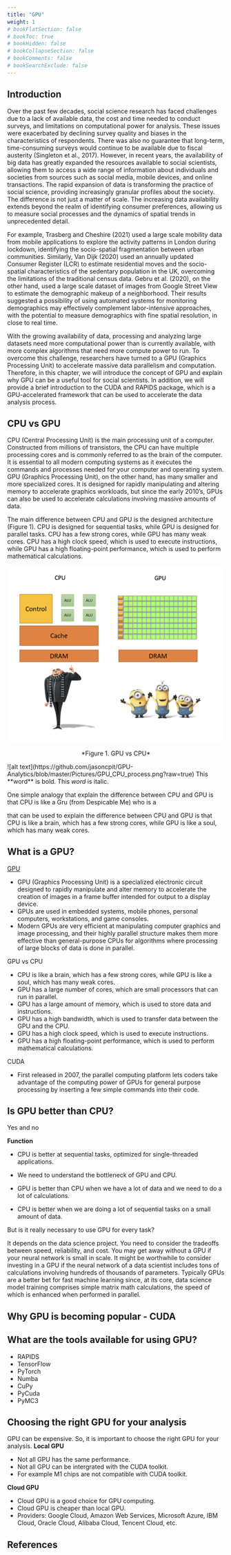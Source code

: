 ```yaml
---
title: "GPU"
weight: 1
# bookFlatSection: false
# bookToc: true
# bookHidden: false
# bookCollapseSection: false
# bookComments: false
# bookSearchExclude: false
---
```


## Introduction 

Over the past few decades, social science research has faced challenges due to a lack of available data, the cost and time needed to conduct surveys, and limitations on computational power for analysis. These issues were exacerbated by declining survey quality and biases in the characteristics of respondents. There was also no guarantee that long-term, time-consuming surveys would continue to be available due to fiscal austerity (Singleton et al., 2017). However, in recent years, the availability of big data has greatly expanded the resources available to social scientists, allowing them to access a wide range of information about individuals and societies from sources such as social media, mobile devices, and online transactions. The rapid expansion of data is transforming the practice of social science, providing increasingly granular profiles about the society. The difference is not just a matter of scale. The increasing data availability extends beyond the realm of identifying consumer preferences, allowing us to measure social processes and the dynamics of spatial trends in unprecedented detail. 

For example, Trasberg and Cheshire (2021) used a large scale mobility data from mobile applications to explore the activity patterns in London during lockdown, identifying the socio-spatial fragmentation between urban communities. Similarly, Van Dijk (2020) used an annually updated Consumer Register (LCR) to estimate residential moves and the socio-spatial characteristics of the sedentary population in the UK, overcoming the limitations of the traditional census data. Gebru et al. (2020), on the other hand, used a large scale dataset of images from Google Street View to estimate the demographic makeup of a neighborhood. Their results suggested a possibility of using automated systems for monitoring demographics may effectively complement labor-intensive approaches, with the potential to measure demographics with fine spatial resolution, in close to real time.

With the growing availability of data, processing and analyzing large datasets need more computational power than is currently available, with more complex algorithms that need more compute power to run. To overcome this challenge, researchers have turned to a GPU (Graphics Processing Unit) to accelerate massive data parallelism and computation. Therefore, in this chapter, we will introduce the concept of GPU and explain why GPU can be a useful tool for social scientists. In addition, we will provide a brief introduction to the CUDA and RAPIDS package, which is a GPU-accelerated framework that can be used to accelerate the data analysis process. 

## CPU vs GPU 

CPU (Central Processing Unit) is the main processing unit of a computer. Constructed from millions of transistors, the CPU can have multiple processing cores and is commonly referred to as the brain of the computer. It is essential to all modern computing systems as it executes the commands and processes needed for your computer and operating system. GPU (Graphics Processing Unit), on the other hand, has many smaller and more specialized cores. It is designed for rapidly manipulating and altering memory to accelerate graphics workloads, but since the early 2010’s, GPUs can also be used to accelerate calculations involving massive amounts of data. 

The main difference between CPU and GPU is the designed architecture (Figure 1). CPU is designed for sequential tasks, while GPU is designed for parallel tasks. CPU has a few strong cores, while GPU has many weak cores. CPU has a high clock speed, which is used to execute instructions, while GPU has a high floating-point performance, which is used to perform mathematical calculations.


![GPU vs CPU](https://github.com/jasoncpit/GPU-Analytics/blob/master/Pictures/GPU_CPU.png?raw=true "What sup")
<p style="text-align: center;">*Figure 1. GPU vs CPU* </p>
![alt text](https://github.com/jasoncpit/GPU-Analytics/blob/master/Pictures/GPU_CPU_process.png?raw=true)
This **word** is bold. This <em>word</em> is italic.



One simple analogy that explain the difference between CPU and GPU is that CPU is like a Gru (from Despicable Me) who is a 

 that can be used to explain the difference between CPU and GPU is that CPU is like a brain, which has a few strong cores, while GPU is like a soul, which has many weak cores. 



## What is a GPU?

[GPU](https://www.zhihu.com/question/319355296)

- GPU (Graphics Processing Unit) is a specialized electronic circuit designed to rapidly manipulate and alter memory to accelerate the creation of images in a frame buffer intended for output to a display device. 
- GPUs are used in embedded systems, mobile phones, personal computers, workstations, and game consoles. 
- Modern GPUs are very efficient at manipulating computer graphics and image processing, and their highly parallel structure makes them more effective than general-purpose CPUs for algorithms where processing of large blocks of data is done in parallel. 

GPU vs CPU 
- CPU is like a brain, which has a few strong cores, while GPU is like a soul, which has many weak cores.
- GPU has a large number of cores, which are small processors that can run in parallel.
- GPU has a large amount of memory, which is used to store data and instructions.
- GPU has a high bandwidth, which is used to transfer data between the GPU and the CPU.
- GPU has a high clock speed, which is used to execute instructions.
- GPU has a high floating-point performance, which is used to perform mathematical calculations.

CUDA 
- First released in 2007, the parallel computing platform lets coders take advantage of the computing power of GPUs for general purpose processing by inserting a few simple commands into their code.

## Is GPU better than CPU?
Yes and no 

**Function** 
- CPU is better at sequential tasks, optimized for single-threaded applications.

- We need to understand the bottleneck of GPU and CPU. 
- GPU is better than CPU when we have a lot of data and we need to do a lot of calculations.
- CPU is better when we are doing a lot of sequential tasks on a small amount of data.

But is it really necessary to use GPU for every task?

It depends on the data science project. You need to consider the tradeoffs between speed, reliability, and cost.
You may get away without a GPU if your neural network is small in scale.
It might be worthwhile to consider investing in a GPU if the neural network of a data scientist includes tons of calculations involving hundreds of thousands of parameters.
Typically GPUs are a better bet for fast machine learning since, at its core, data science model training comprises simple matrix math calculations, the speed of which is enhanced when performed in parallel.


## Why GPU is becoming popular - CUDA 



## What are the tools available for using GPU?

- RAPIDS
- TensorFlow
- PyTorch
- Numba
- CuPy
- PyCuda
- PyMC3 

## Choosing the right GPU for your analysis

GPU can be expensive. So, it is important to choose the right GPU for your analysis. 
**Local GPU**
- Not all GPU has the same performance. 
- Not all GPU can be intergrated with the CUDA toolkit.
- For example M1 chips are not compatible with CUDA toolkit.

**Cloud GPU**
- Cloud GPU is a good choice for GPU computing.
- Cloud GPU is cheaper than local GPU.
- Providers: Google Cloud, Amazon Web Services, Microsoft Azure, IBM Cloud, Oracle Cloud, Alibaba Cloud, Tencent Cloud, etc.





## References 


